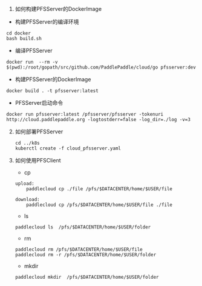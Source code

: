 1. 如何构建PFSServer的DockerImage
  - 构建PFSServer的编译环境

  ```
  cd docker
  bash build.sh
  ```

  - 编译PFSServer
 
  ```
  docker run  --rm -v  $(pwd):/root/gopath/src/github.com/PaddlePaddle/cloud/go pfsserver:dev
  ```
  
  - 构建PFSServer的DockerImage
  
  ```
  docker build . -t pfsserver:latest
  ```
  - PFSServer启动命令
  
  ```
  docker run pfsserver:latest /pfsserver/pfsserver -tokenuri http://cloud.paddlepaddle.org -logtostderr=false -log_dir=./log -v=3
  ```

2. 如何部署PFSServer

	```
	cd ../k8s
	kuberctl create -f cloud_pfsserver.yaml
	```
	 
3. 如何使用PFSClient
	- cp
	
	```
	upload:
		paddlecloud cp ./file /pfs/$DATACENTER/home/$USER/file
		
	download:
		paddlecloud cp /pfs/$DATACENTER/home/$USER/file ./file
	```
	- ls
	
	```
	paddlecloud ls  /pfs/$DATACENTER/home/$USER/folder
	```
	
	- rm
	
	```
	paddlecloud rm /pfs/$DATACENTER/home/$USER/file
	paddlecloud rm -r /pfs/$DATACENTER/home/$USER/folder
	```
	
	- mkdir
	
	```
	paddlecloud mkdir  /pfs/$DATACENTER/home/$USER/folder
	```
